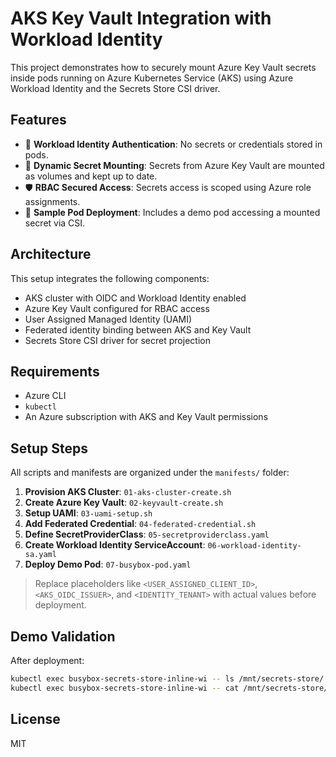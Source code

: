 # AKS Key Vault Integration with Workload Identity

This project demonstrates how to securely mount Azure Key Vault secrets inside pods running on Azure Kubernetes Service (AKS) using Azure Workload Identity and the Secrets Store CSI driver.

## Features
- 🔐 **Workload Identity Authentication**: No secrets or credentials stored in pods.
- 🔄 **Dynamic Secret Mounting**: Secrets from Azure Key Vault are mounted as volumes and kept up to date.
- 🛡️ **RBAC Secured Access**: Secrets access is scoped using Azure role assignments.
- 🧪 **Sample Pod Deployment**: Includes a demo pod accessing a mounted secret via CSI.

## Architecture
This setup integrates the following components:
- AKS cluster with OIDC and Workload Identity enabled
- Azure Key Vault configured for RBAC access
- User Assigned Managed Identity (UAMI)
- Federated identity binding between AKS and Key Vault
- Secrets Store CSI driver for secret projection

## Requirements
- Azure CLI
- `kubectl`
- An Azure subscription with AKS and Key Vault permissions

## Setup Steps
All scripts and manifests are organized under the `manifests/` folder:

1. **Provision AKS Cluster**: `01-aks-cluster-create.sh`
2. **Create Azure Key Vault**: `02-keyvault-create.sh`
3. **Setup UAMI**: `03-uami-setup.sh`
4. **Add Federated Credential**: `04-federated-credential.sh`
5. **Define SecretProviderClass**: `05-secretproviderclass.yaml`
6. **Create Workload Identity ServiceAccount**: `06-workload-identity-sa.yaml`
7. **Deploy Demo Pod**: `07-busybox-pod.yaml`

> Replace placeholders like `<USER_ASSIGNED_CLIENT_ID>`, `<AKS_OIDC_ISSUER>`, and `<IDENTITY_TENANT>` with actual values before deployment.

## Demo Validation
After deployment:
```sh
kubectl exec busybox-secrets-store-inline-wi -- ls /mnt/secrets-store/
kubectl exec busybox-secrets-store-inline-wi -- cat /mnt/secrets-store/hrs
```

## License
MIT
